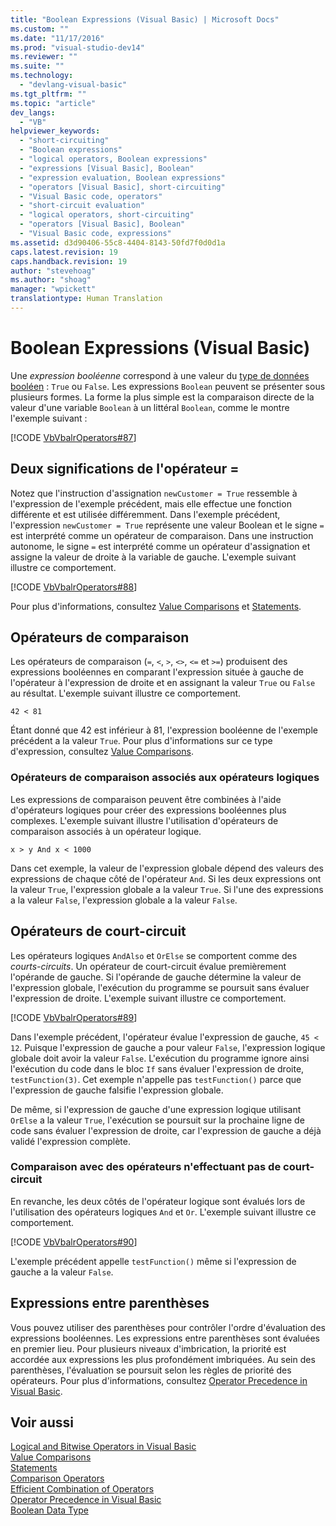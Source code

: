 ```yaml
---
title: "Boolean Expressions (Visual Basic) | Microsoft Docs"
ms.custom: ""
ms.date: "11/17/2016"
ms.prod: "visual-studio-dev14"
ms.reviewer: ""
ms.suite: ""
ms.technology: 
  - "devlang-visual-basic"
ms.tgt_pltfrm: ""
ms.topic: "article"
dev_langs: 
  - "VB"
helpviewer_keywords: 
  - "short-circuiting"
  - "Boolean expressions"
  - "logical operators, Boolean expressions"
  - "expressions [Visual Basic], Boolean"
  - "expression evaluation, Boolean expressions"
  - "operators [Visual Basic], short-circuiting"
  - "Visual Basic code, operators"
  - "short-circuit evaluation"
  - "logical operators, short-circuiting"
  - "operators [Visual Basic], Boolean"
  - "Visual Basic code, expressions"
ms.assetid: d3d90406-55c8-4404-8143-50fd7f0d0d1a
caps.latest.revision: 19
caps.handback.revision: 19
author: "stevehoag"
ms.author: "shoag"
manager: "wpickett"
translationtype: Human Translation
---
```

# Boolean Expressions (Visual Basic)
Une *expression booléenne* correspond à une valeur du [type de données booléen](../../../../visual-basic/language-reference/data-types/boolean-data-type.md) : `True` ou `False`.  Les expressions `Boolean` peuvent se présenter sous plusieurs formes.  La forme la plus simple est la comparaison directe de la valeur d'une variable `Boolean` à un littéral `Boolean`, comme le montre l'exemple suivant :  
  
 [!CODE [VbVbalrOperators#87](../CodeSnippet/VS_Snippets_VBCSharp/VbVbalrOperators#87)]  
  
## Deux significations de l'opérateur \=  
 Notez que l'instruction d'assignation `newCustomer = True` ressemble à l'expression de l'exemple précédent, mais elle effectue une fonction différente et est utilisée différemment.  Dans l'exemple précédent, l'expression `newCustomer = True` représente une valeur Boolean et le signe `=` est interprété comme un opérateur de comparaison.  Dans une instruction autonome, le signe `=` est interprété comme un opérateur d'assignation et assigne la valeur de droite à la variable de gauche.  L'exemple suivant illustre ce comportement.  
  
 [!CODE [VbVbalrOperators#88](../CodeSnippet/VS_Snippets_VBCSharp/VbVbalrOperators#88)]  
  
 Pour plus d'informations, consultez [Value Comparisons](../../../../visual-basic/programming-guide/language-features/operators-and-expressions/value-comparisons.md) et [Statements](../../../../visual-basic/language-reference/statements/index.md).  
  
## Opérateurs de comparaison  
 Les opérateurs de comparaison \(`=`, `<`, `>`, `<>`, `<=` et `>=`\) produisent des expressions booléennes en comparant l'expression située à gauche de l'opérateur à l'expression de droite et en assignant la valeur `True` ou `False` au résultat.  L'exemple suivant illustre ce comportement.  
  
 `42 < 81`  
  
 Étant donné que 42 est inférieur à 81, l'expression booléenne de l'exemple précédent a la valeur `True`.  Pour plus d'informations sur ce type d'expression, consultez [Value Comparisons](../../../../visual-basic/programming-guide/language-features/operators-and-expressions/value-comparisons.md).  
  
### Opérateurs de comparaison associés aux opérateurs logiques  
 Les expressions de comparaison peuvent être combinées à l'aide d'opérateurs logiques pour créer des expressions booléennes plus complexes.  L'exemple suivant illustre l'utilisation d'opérateurs de comparaison associés à un opérateur logique.  
  
 `x > y And x < 1000`  
  
 Dans cet exemple, la valeur de l'expression globale dépend des valeurs des expressions de chaque côté de l'opérateur `And`.  Si les deux expressions ont la valeur `True`, l'expression globale a la valeur `True`.  Si l'une des expressions a la valeur `False`, l'expression globale a la valeur `False`.  
  
## Opérateurs de court\-circuit  
 Les opérateurs logiques `AndAlso` et `OrElse` se comportent comme des *courts\-circuits*.  Un opérateur de court\-circuit évalue premièrement l'opérande de gauche.  Si l'opérande de gauche détermine la valeur de l'expression globale, l'exécution du programme se poursuit sans évaluer l'expression de droite.  L'exemple suivant illustre ce comportement.  
  
 [!CODE [VbVbalrOperators#89](../CodeSnippet/VS_Snippets_VBCSharp/VbVbalrOperators#89)]  
  
 Dans l'exemple précédent, l'opérateur évalue l'expression de gauche, `45 < 12`.  Puisque l'expression de gauche a pour valeur `False`, l'expression logique globale doit avoir la valeur `False`.  L'exécution du programme ignore ainsi l'exécution du code dans le bloc `If` sans évaluer l'expression de droite, `testFunction(3)`.  Cet exemple n'appelle pas `testFunction()` parce que l'expression de gauche falsifie l'expression globale.  
  
 De même, si l'expression de gauche d'une expression logique utilisant `OrElse` a la valeur `True`, l'exécution se poursuit sur la prochaine ligne de code sans évaluer l'expression de droite, car l'expression de gauche a déjà validé l'expression complète.  
  
### Comparaison avec des opérateurs n'effectuant pas de court\-circuit  
 En revanche, les deux côtés de l'opérateur logique sont évalués lors de l'utilisation des opérateurs logiques `And` et `Or`.  L'exemple suivant illustre ce comportement.  
  
 [!CODE [VbVbalrOperators#90](../CodeSnippet/VS_Snippets_VBCSharp/VbVbalrOperators#90)]  
  
 L'exemple précédent appelle `testFunction()` même si l'expression de gauche a la valeur `False`.  
  
## Expressions entre parenthèses  
 Vous pouvez utiliser des parenthèses pour contrôler l'ordre d'évaluation des expressions booléennes.  Les expressions entre parenthèses sont évaluées en premier lieu.  Pour plusieurs niveaux d'imbrication, la priorité est accordée aux expressions les plus profondément imbriquées.  Au sein des parenthèses, l'évaluation se poursuit selon les règles de priorité des opérateurs.  Pour plus d'informations, consultez [Operator Precedence in Visual Basic](../../../../visual-basic/language-reference/operators/operator-precedence.md).  
  
## Voir aussi  
 [Logical and Bitwise Operators in Visual Basic](../../../../visual-basic/programming-guide/language-features/operators-and-expressions/logical-and-bitwise-operators.md)   
 [Value Comparisons](../../../../visual-basic/programming-guide/language-features/operators-and-expressions/value-comparisons.md)   
 [Statements](../../../../visual-basic/programming-guide/language-features/statements.md)   
 [Comparison Operators](../../../../visual-basic/language-reference/operators/comparison-operators.md)   
 [Efficient Combination of Operators](../../../../visual-basic/programming-guide/language-features/operators-and-expressions/efficient-combination-of-operators.md)   
 [Operator Precedence in Visual Basic](../../../../visual-basic/language-reference/operators/operator-precedence.md)   
 [Boolean Data Type](../../../../visual-basic/language-reference/data-types/boolean-data-type.md)